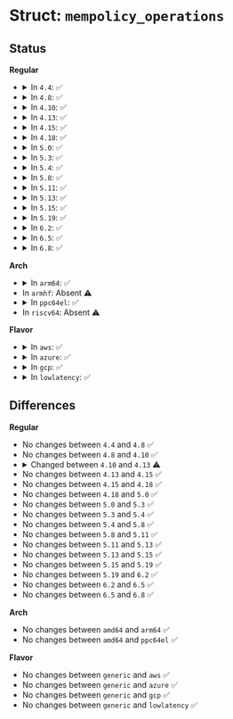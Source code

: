 # Struct: <code>mempolicy_operations</code>

## Status
<b>Regular</b>
<ul>
<li>
<details>
<summary>In <code>4.4</code>: ✅</summary>

```c
struct mempolicy_operations {
    int (*create)(struct mempolicy *, const nodemask_t *);
    void (*rebind)(struct mempolicy *, const nodemask_t *, enum mpol_rebind_step);
};
```
</details>
</li>
<li>
<details>
<summary>In <code>4.8</code>: ✅</summary>

```c
struct mempolicy_operations {
    int (*create)(struct mempolicy *, const nodemask_t *);
    void (*rebind)(struct mempolicy *, const nodemask_t *, enum mpol_rebind_step);
};
```
</details>
</li>
<li>
<details>
<summary>In <code>4.10</code>: ✅</summary>

```c
struct mempolicy_operations {
    int (*create)(struct mempolicy *, const nodemask_t *);
    void (*rebind)(struct mempolicy *, const nodemask_t *, enum mpol_rebind_step);
};
```
</details>
</li>
<li>
<details>
<summary>In <code>4.13</code>: ✅</summary>

```c
struct mempolicy_operations {
    int (*create)(struct mempolicy *, const nodemask_t *);
    void (*rebind)(struct mempolicy *, const nodemask_t *);
};
```
</details>
</li>
<li>
<details>
<summary>In <code>4.15</code>: ✅</summary>

```c
struct mempolicy_operations {
    int (*create)(struct mempolicy *, const nodemask_t *);
    void (*rebind)(struct mempolicy *, const nodemask_t *);
};
```
</details>
</li>
<li>
<details>
<summary>In <code>4.18</code>: ✅</summary>

```c
struct mempolicy_operations {
    int (*create)(struct mempolicy *, const nodemask_t *);
    void (*rebind)(struct mempolicy *, const nodemask_t *);
};
```
</details>
</li>
<li>
<details>
<summary>In <code>5.0</code>: ✅</summary>

```c
struct mempolicy_operations {
    int (*create)(struct mempolicy *, const nodemask_t *);
    void (*rebind)(struct mempolicy *, const nodemask_t *);
};
```
</details>
</li>
<li>
<details>
<summary>In <code>5.3</code>: ✅</summary>

```c
struct mempolicy_operations {
    int (*create)(struct mempolicy *, const nodemask_t *);
    void (*rebind)(struct mempolicy *, const nodemask_t *);
};
```
</details>
</li>
<li>
<details>
<summary>In <code>5.4</code>: ✅</summary>

```c
struct mempolicy_operations {
    int (*create)(struct mempolicy *, const nodemask_t *);
    void (*rebind)(struct mempolicy *, const nodemask_t *);
};
```
</details>
</li>
<li>
<details>
<summary>In <code>5.8</code>: ✅</summary>

```c
struct mempolicy_operations {
    int (*create)(struct mempolicy *, const nodemask_t *);
    void (*rebind)(struct mempolicy *, const nodemask_t *);
};
```
</details>
</li>
<li>
<details>
<summary>In <code>5.11</code>: ✅</summary>

```c
struct mempolicy_operations {
    int (*create)(struct mempolicy *, const nodemask_t *);
    void (*rebind)(struct mempolicy *, const nodemask_t *);
};
```
</details>
</li>
<li>
<details>
<summary>In <code>5.13</code>: ✅</summary>

```c
struct mempolicy_operations {
    int (*create)(struct mempolicy *, const nodemask_t *);
    void (*rebind)(struct mempolicy *, const nodemask_t *);
};
```
</details>
</li>
<li>
<details>
<summary>In <code>5.15</code>: ✅</summary>

```c
struct mempolicy_operations {
    int (*create)(struct mempolicy *, const nodemask_t *);
    void (*rebind)(struct mempolicy *, const nodemask_t *);
};
```
</details>
</li>
<li>
<details>
<summary>In <code>5.19</code>: ✅</summary>

```c
struct mempolicy_operations {
    int (*create)(struct mempolicy *, const nodemask_t *);
    void (*rebind)(struct mempolicy *, const nodemask_t *);
};
```
</details>
</li>
<li>
<details>
<summary>In <code>6.2</code>: ✅</summary>

```c
struct mempolicy_operations {
    int (*create)(struct mempolicy *, const nodemask_t *);
    void (*rebind)(struct mempolicy *, const nodemask_t *);
};
```
</details>
</li>
<li>
<details>
<summary>In <code>6.5</code>: ✅</summary>

```c
struct mempolicy_operations {
    int (*create)(struct mempolicy *, const nodemask_t *);
    void (*rebind)(struct mempolicy *, const nodemask_t *);
};
```
</details>
</li>
<li>
<details>
<summary>In <code>6.8</code>: ✅</summary>

```c
struct mempolicy_operations {
    int (*create)(struct mempolicy *, const nodemask_t *);
    void (*rebind)(struct mempolicy *, const nodemask_t *);
};
```
</details>
</li>
</ul>
<b>Arch</b>
<ul>
<li>
<details>
<summary>In <code>arm64</code>: ✅</summary>

```c
struct mempolicy_operations {
    int (*create)(struct mempolicy *, const nodemask_t *);
    void (*rebind)(struct mempolicy *, const nodemask_t *);
};
```
</details>
</li>
<li>
In <code>armhf</code>: Absent ⚠️
</li>
<li>
<details>
<summary>In <code>ppc64el</code>: ✅</summary>

```c
struct mempolicy_operations {
    int (*create)(struct mempolicy *, const nodemask_t *);
    void (*rebind)(struct mempolicy *, const nodemask_t *);
};
```
</details>
</li>
<li>
In <code>riscv64</code>: Absent ⚠️
</li>
</ul>
<b>Flavor</b>
<ul>
<li>
<details>
<summary>In <code>aws</code>: ✅</summary>

```c
struct mempolicy_operations {
    int (*create)(struct mempolicy *, const nodemask_t *);
    void (*rebind)(struct mempolicy *, const nodemask_t *);
};
```
</details>
</li>
<li>
<details>
<summary>In <code>azure</code>: ✅</summary>

```c
struct mempolicy_operations {
    int (*create)(struct mempolicy *, const nodemask_t *);
    void (*rebind)(struct mempolicy *, const nodemask_t *);
};
```
</details>
</li>
<li>
<details>
<summary>In <code>gcp</code>: ✅</summary>

```c
struct mempolicy_operations {
    int (*create)(struct mempolicy *, const nodemask_t *);
    void (*rebind)(struct mempolicy *, const nodemask_t *);
};
```
</details>
</li>
<li>
<details>
<summary>In <code>lowlatency</code>: ✅</summary>

```c
struct mempolicy_operations {
    int (*create)(struct mempolicy *, const nodemask_t *);
    void (*rebind)(struct mempolicy *, const nodemask_t *);
};
```
</details>
</li>
</ul>

## Differences
<b>Regular</b>
<ul>
<li>
No changes between <code>4.4</code> and <code>4.8</code> ✅
</li>
<li>
No changes between <code>4.8</code> and <code>4.10</code> ✅
</li>
<li>
<details>
<summary>Changed between <code>4.10</code> and <code>4.13</code> ⚠️</summary>
<ul>
<li>
<b>Field type changed. </b>
<code>void (*rebind)(struct mempolicy *, const nodemask_t *, enum mpol_rebind_step)</code> ➡️ <code>void (*rebind)(struct mempolicy *, const nodemask_t *)</code>
</li>
</ul>
</details>
</li>
<li>
No changes between <code>4.13</code> and <code>4.15</code> ✅
</li>
<li>
No changes between <code>4.15</code> and <code>4.18</code> ✅
</li>
<li>
No changes between <code>4.18</code> and <code>5.0</code> ✅
</li>
<li>
No changes between <code>5.0</code> and <code>5.3</code> ✅
</li>
<li>
No changes between <code>5.3</code> and <code>5.4</code> ✅
</li>
<li>
No changes between <code>5.4</code> and <code>5.8</code> ✅
</li>
<li>
No changes between <code>5.8</code> and <code>5.11</code> ✅
</li>
<li>
No changes between <code>5.11</code> and <code>5.13</code> ✅
</li>
<li>
No changes between <code>5.13</code> and <code>5.15</code> ✅
</li>
<li>
No changes between <code>5.15</code> and <code>5.19</code> ✅
</li>
<li>
No changes between <code>5.19</code> and <code>6.2</code> ✅
</li>
<li>
No changes between <code>6.2</code> and <code>6.5</code> ✅
</li>
<li>
No changes between <code>6.5</code> and <code>6.8</code> ✅
</li>
</ul>
<b>Arch</b>
<ul>
<li>
No changes between <code>amd64</code> and <code>arm64</code> ✅
</li>
<li>
No changes between <code>amd64</code> and <code>ppc64el</code> ✅
</li>
</ul>
<b>Flavor</b>
<ul>
<li>
No changes between <code>generic</code> and <code>aws</code> ✅
</li>
<li>
No changes between <code>generic</code> and <code>azure</code> ✅
</li>
<li>
No changes between <code>generic</code> and <code>gcp</code> ✅
</li>
<li>
No changes between <code>generic</code> and <code>lowlatency</code> ✅
</li>
</ul>

